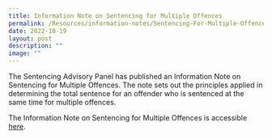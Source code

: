 ```yaml
---
title: Information Note on Sentencing for Multiple Offences
permalink: /Resources/information-notes/Sentencing-For-Multiple-Offences/
date: 2022-10-19
layout: post
description: ""
image: ""
---
```

The Sentencing Advisory Panel has published an Information Note on Sentencing for Multiple Offences. The note sets out the principles applied in determining the total sentence for an offender who is sentenced at the same time for multiple offences. 

The Information Note on Sentencing for Multiple Offences is accessible [here](/files/TEST%20INFO%20NOTE.pdf).